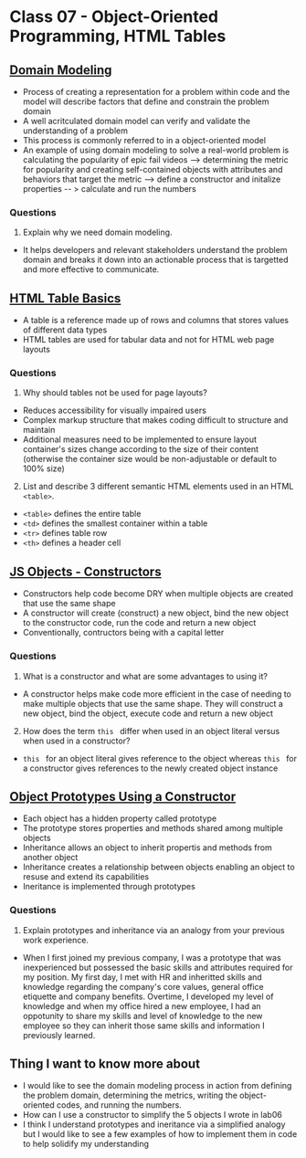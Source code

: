 # Class 07 - Object-Oriented Programming, HTML Tables

## [Domain Modeling](https://github.com/codefellows/domain_modeling#domain-modeling)
- Process of creating a representation for a problem within code and the model will describe factors that define and constrain the problem domain
- A well acritculated domain model can verify and validate the understanding of a problem
- This process is commonly referred to in a object-oriented model
- An example of using domain modeling to solve a real-world problem is calculating the popularity of epic fail videos --> determining the metric for popularity and creating self-contained objects with attributes and behaviors that target the metric  --> define a constructor and initalize properties -- > calculate and run the numbers

### Questions

1. Explain why we need domain modeling.
- It helps developers and relevant stakeholders understand the problem domain and breaks it down into an actionable process that is targetted and more effective to communicate.

## [HTML Table Basics](https://developer.mozilla.org/en-US/docs/Learn/HTML/Tables/Basics)
- A table is a reference made up of rows and columns that stores values of different data types
- HTML tables are used for tabular data and not for HTML web page layouts 

### Questions

1. Why should tables not be used for page layouts?
- Reduces accessibility for visually impaired users
- Complex markup structure that makes coding difficult to structure and maintain
- Additional measures need to be implemented to ensure layout container's sizes change according to the size of their content (otherwise the container size would be non-adjustable or default to 100% size)
2. List and describe 3 different semantic HTML elements used in an HTML ```<table>```.
- ```<table>``` defines the entire table
- ```<td>``` defines the smallest container within a table
- ```<tr>``` defines table row
- ```<th>``` defines a header cell

## [JS Objects - Constructors](https://developer.mozilla.org/en-US/docs/Learn/JavaScript/Objects/Basics#introducing_constructors)
- Constructors help code become DRY when multiple objects are created that use the same shape
- A constructor will create (construct) a new object, bind the new object to the constructor code, run the code and return a new object
- Conventionally, contructors being with a capital letter

### Questions

1. What is a constructor and what are some advantages to using it?
- A constructor helps make code more efficient in the case of needing to make multiple objects that use the same shape. They will construct a new object, bind the object, execute code and return a new object
2. How does the term  ```this ``` differ when used in an object literal versus when used in a constructor?
- ```this ``` for an object literal gives reference to the object whereas ```this ``` for a constructor gives references to the newly created object instance

## [Object Prototypes Using a Constructor](https://ui.dev/beginners-guide-to-javascript-prototype)
- Each object has a hidden property called prototype
- The prototype stores properties and methods shared among multiple objects
- Inheritance allows an object to inherit propertis and methods from another object
- Inheritance creates a relationship between objects enabling an object to resuse and extend its capabilities
- Ineritance is implemented through prototypes


### Questions

1. Explain prototypes and inheritance via an analogy from your previous work experience.
- When I first joined my previous company, I was a prototype that was inexperienced but possessed the basic skills and attributes required for my position. My first day, I met with HR and inheritted skills and knowledge regarding the company's core values, general office etiquette and company benefits. Overtime, I developed my level of knowledge and when my office hired a new employee, I had an oppotunity to share my skills and level of knowledge to the new employee so they can inherit those same skills and information I previously learned.

## Thing I want to know more about
- I would like to see the domain modeling process in action from defining the problem domain, determining the metrics, writing the object-oriented codes, and running the numbers.
- How can I use a constructor to simplify the 5 objects I wrote in lab06
- I think I understand prototypes and ineritance via a simplified analogy but I would like to see a few examples of how to implement them in code to help solidify my understanding
